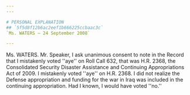 ```yaml
---
---

# PERSONAL EXPLANATION
## `5f5d8f12b6ac2eef1b666225ccbaac3c`
`Ms. WATERS — 24 September 2008`

---
```



Ms. WATERS. Mr. Speaker, I ask unanimous consent to note in the 
Record that I mistakenly voted ''aye'' on Roll Call 632, that was H.R. 
2368, the Consolidated Security Disaster Assistance and Continuing 
Appropriations Act of 2009. I mistakenly voted ''aye'' on H.R. 2368. I 
did not realize the Defense appropriation and funding for the war in 
Iraq was included in the continuing appropriation. Had I known, I would 
have voted ''no.''